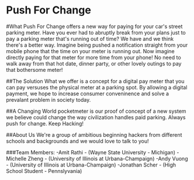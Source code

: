 Push For Change
===========

#What
Push For Change offers a new way for paying for your car's street parking meter. Have you ever had to abruptly break from your plans just to pay a parking meter that's running out of time? We have and we think there's a better way. Imagine being pushed a notification straight from your mobile phone that the time on your meter is running out. Now imagine directly paying for that meter for more time from your phone! No need to walk away from that hot date, dinner party, or other lovely outings to pay that bothersome meter!

##The Solution
What we offer is a concept for a digital pay meter that you can pay versuses the physical meter at a parking spot. By allowing a digital payment, we hope to increase consumer conveninence and solve a prevalant problem in society today.


##A Changing World
pocketmeter is our proof of concept of a new system we believe could change the way civilization handles paid parking. Always push for change. Keep Hacking!

##About Us
We're a group of ambitious beginning hackers from different schools and backgrounds and we would love to talk to you!

###Team Members:
-Amit Rathi - (Wayne State University - Michigan)
-Michelle Zheng - (University of Illinois at Urbana-Champaign)
-Andy Vuong - (University of Illinois at Urbana-Champaign)
-Jonathan Scher - (High School Student - Pennslyvania)
